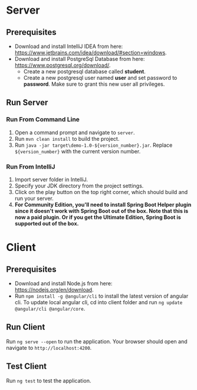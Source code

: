 # Server

## Prerequisites

- Download and install IntelliJ IDEA from here: <https://www.jetbrains.com/idea/download/#section=windows>.
- Download and install PostgreSql Database from here: <https://www.postgresql.org/download/>.
    - Create a new postgresql database called **student**.
    - Create a new postgresql user named **user** and set password to **password**. Make sure to grant this new user all privileges.

## Run Server

### Run From Command Line

1. Open a command prompt and navigate to `server`.
2. Run `mvn clean install` to build the project.
3. Run `java -jar target\demo-1.0-${version_number}.jar`. Replace `${version_number}` with the current version number.

### Run From IntelliJ

1. Import server folder in IntelliJ.
2. Specify your JDK directory from the project settings.
3. Click on the play button on the top right corner, which should build and run your server.
4. **For Community Edition, you'll need to install Spring Boot Helper plugin since it doesn't work with Spring Boot out of the box. Note that this is now a paid plugin. Or if you get the Ultimate Edition, Spring Boot is supported out of the box.**

# Client

## Prerequisites

- Download and install Node.js from here: <https://nodejs.org/en/download>.
- Run `npm install -g @angular/cli` to install the latest version of angular cli. To update local angular cli, cd into client folder and run `ng update @angular/cli @angular/core`.

## Run Client

Run `ng serve --open` to run the application. Your browser should open and navigate to `http://localhost:4200`.

## Test Client

Run `ng test` to test the application.
